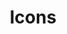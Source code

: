 ---
title: "Icons"
description: Official Rivet SVG icon set
thumbnail: "collapsible-thumbnail.jpg"
packageName: rivet-icons
repo: https://github.iu.edu/UITS/rivet-icons
addOnTags:
  - Page content
---